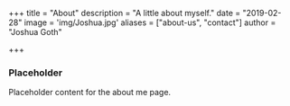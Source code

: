 +++
title = "About"
description = "A little about myself."
date = "2019-02-28"
image = 'img/Joshua.jpg'
aliases = ["about-us", "contact"]
author = "Joshua Goth"

+++

### Placeholder

Placeholder content for the about me page. 
